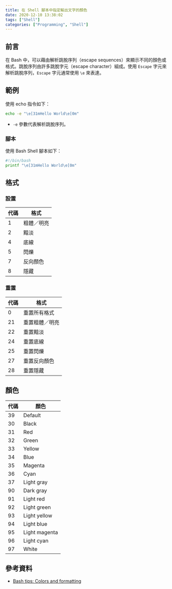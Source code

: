 ```yaml
---
title: 在 Shell 腳本中指定輸出文字的顏色
date: 2020-12-10 13:38:02
tags: ["Shell"]
categories: ["Programming", "Shell"]
---
```


## 前言

在 Bash 中，可以藉由解析跳脫序列（escape sequences）來顯示不同的顏色或格式。跳脫序列由許多跳脫字元（escape character）組成。使用 `Escape` 字元來解析跳脫序列，`Escape` 字元通常使用 `\e` 來表達。

## 範例

使用 echo 指令如下：

```bash
echo -e "\e[31mHello World\e[0m"
```

- `-e` 參數代表解析跳脫序列。

### 腳本

使用 Bash Shell 腳本如下：

```bash
#!/bin/bash
printf "\e[31mHello World\e[0m"
```

## 格式

### 設置

代碼 | 格式
--- | ---
1 | 粗體／明亮
2 | 黯淡
4 | 底線
5 | 閃爍
7 | 反向顏色
8 | 隱藏

### 重置

代碼 | 格式
--- | ---
0 | 重置所有格式
21 | 重置粗體／明亮
22 | 重置黯淡
24 | 重置底線
25 | 重置閃爍
27 | 重置反向顏色
28 | 重置隱藏

## 顏色

代碼 | 顏色
--- | ---
39 | Default
30 | Black
31 | Red
32 | Green
33 | Yellow
34 | Blue
35 | Magenta
36 | Cyan
37 | Light gray
90 | Dark gray
91 | Light red
92 | Light green
93 | Light yellow
94 | Light blue
95 | Light magenta
96 | Light cyan
97 | White

## 參考資料

- [Bash tips: Colors and formatting](https://misc.flogisoft.com/bash/tip_colors_and_formatting)
